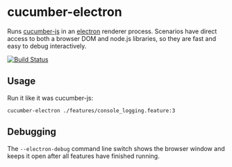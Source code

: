# cucumber-electron

Runs [cucumber-js](https://github.com/cucumber/cucumber-js) in an [electron](https://github.com/electron/electron) renderer process. Scenarios have direct access to both a browser DOM and node.js libraries, so they are fast and easy to debug interactively.

[![Build Status](https://travis-ci.org/featurist/cucumber-electron.svg?branch=master)](https://travis-ci.org/featurist/cucumber-electron)

## Usage

Run it like it was cucumber-js:
```
cucumber-electron ./features/console_logging.feature:3
```

## Debugging

The `--electron-debug` command line switch shows the browser window and keeps
it open after all features have finished running.
